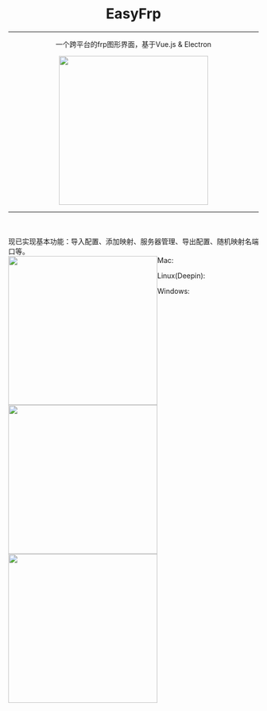 <div align="center">
<h1 style="text-align:center">EasyFrp</h1>
  
<hr>
<p style="text-align:center">一个跨平台的frp图形界面，基于Vue.js & Electron</p>


<img src="./static/pic.png" style="width:300px;text-align:center;">


</div>


<hr>



<br>
<br>
现已实现基本功能：导入配置、添加映射、服务器管理、导出配置、随机映射名端口等。
<br>
Mac:

<img src="./static/mac.png" style="width:300px;float:left;">







Linux(Deepin):

<img src="./static/linux.png" style="width:300px;float:left;">



Windows:

<img src="./static/windows.png" style="width:300px;float:left;">






